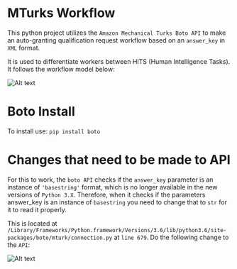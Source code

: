 # MTurks Workflow
This python project utilizes the ```Amazon Mechanical Turks Boto API``` to make an auto-granting qualification request workflow based on an ```answer_key``` in ```XML``` format.

It is used to differentiate workers between HITS (Human Intelligence Tasks). It follows the workflow model below:

![Alt text](https://user-images.githubusercontent.com/25187819/28787507-73559f12-75ea-11e7-8bef-0b8078718174.png "WorkFlow")


# Boto Install
To install use: ```pip install boto```


# Changes that need to be made to API
For this to work, the ```boto API``` checks if the ```answer_key``` parameter is an instance of ```'basestring'``` format, which is no longer available in the new versions of ```Python 3.X```. Therefore, when it checks if the parameters answer_key is an instance of ```basestring``` you need to change that to ```str``` for it to read it properly. 

This is located at ```/Library/Frameworks/Python.framework/Versions/3.6/lib/python3.6/site-packages/boto/mturk/connection.py``` 
at ```line 679```. Do the following change to the ```API```:

![Alt text](https://user-images.githubusercontent.com/25187819/28793607-819d5f6c-7601-11e7-9684-4cf226ff0494.png "WorkFlow")

